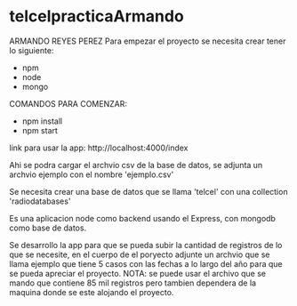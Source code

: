 # telcelpracticaArmando
ARMANDO REYES PEREZ
Para empezar el proyecto se necesita crear tener lo siguiente:
  * npm 
  * node
  * mongo

COMANDOS PARA COMENZAR:
  * npm install
  * npm start

link para usar la app:
  http://localhost:4000/index
  
Ahi se podra cargar el archvio csv de la base de datos, se adjunta un archvio ejemplo con el nombre 'ejemplo.csv'
  
Se necesita crear una base de datos que se llama 'telcel' con una collection 'radiodatabases'

Es una aplicacion node como backend usando el Express, con mongodb como base de datos.

Se desarrollo la app para que se pueda subir la cantidad de registros de lo que se necesite, en el cuerpo de el poryecto adjunte un archvio que se llama ejemplo que tiene 5 casos con las fechas a lo largo del año para que se pueda apreciar el proyecto.
NOTA: se puede usar el archivo que se mando que contiene 85 mil registros pero tambien dependera de la maquina donde se este alojando el proyecto.
